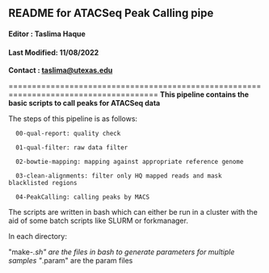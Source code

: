 ## README for ATACSeq Peak Calling pipe
#### Editor : Taslima Haque
#### Last Modified: 11/08/2022

**Contact : taslima@utexas.edu**

======================================================================================
**This pipeline contains the basic scripts to call peaks for ATACSeq data**

The steps of this pipeline is as follows:

      00-qual-report: quality check
  
      01-qual-filter: raw data filter
  
      02-bowtie-mapping: mapping against appropriate reference genome
  
      03-clean-alignments: filter only HQ mapped reads and mask blacklisted regions
  
      04-PeakCalling: calling peaks by MACS

The scripts are written in bash which can either be run in a cluster with
the aid of some batch scripts like SLURM or forkmanager.

In each directory:

"make-*.sh" are the files in bash to generate parameters for multiple samples
"*.param" are the param files
